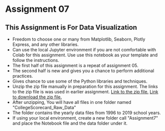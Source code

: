 # Assignment 07

## This Assignment is For Data Visualization
- Freedom to choose one or many from Matplotlib, Seaborn, Plotly Express, and any other libraries.
- Can use the local Jupyter environment if you are not comfortable with Colab for this assignment.
Use use this notebook as your template and follow the instructions. 
- The first half of this assignment is a repeat of assignment 05.
- The second half is new and gives you a chance to perform additional practices.
- Gives chance to use some of the Python libraries and techniques.
- Unzip the zip file manually in preparation for this assignment. The links to the zip file is was used in earlier assignment. [Link to the zip file.]( https://data.ed.gov/dataset/college-scorecard-all-data-files-through-6-2020/resources) [Link to download the zip file.](https://ed-public-download.app.cloud.gov/downloads/CollegeScorecard_Raw_Data_01192021.zip)
- After unzipping, You will have all files in one folder named "CollegeScorecard_Raw_Data"
- The folder contains the yearly data files from 1996 to 2019 school years.
- If using your local environment, create a new folder call "Assignment7" and place the Notebook file and the data folder under it.
